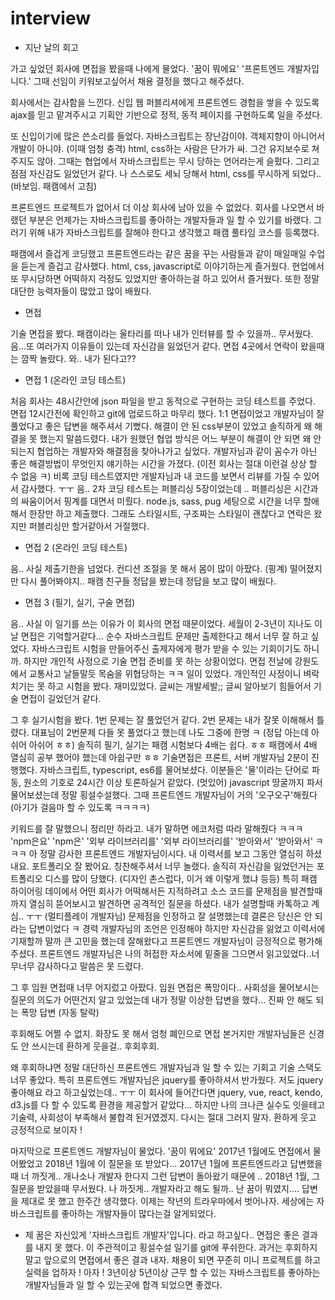 # interview
- 지난 날의 회고

가고 싶었던 회사에 면접을 봤을때 나에게 물었다.
'꿈이 뭐에요'
'프론트엔드 개발자입니다.'
그때 선임이 키워보고싶어서 채용 결정을 했다고 해주셨다.

회사에서는 감사함을 느낀다. 신입 웹 퍼블리셔에게 프론트엔드
경험을 쌓을 수 있도록 ajax를 믿고 맡겨주시고 기획안 기반으로
정적, 동적 페이지를 구현하도록 일을 주셨다.

또 신입이기에 많은 쓴소리를 들었다.
자바스크립트는 장난감이야. 객체지향이 아니어서 개발이 아니야. (이때 엄청 충격)
html, css하는 사람은 단가가 싸. 그건 유지보수로 쳐주지도 않아.
그때는 협업에서 자바스크립트는 무시 당하는 언어라는게 슬펐다.
그리고 점점 자신감도 잃었던거 같다. 나 스스로도 세뇌 당해서 html, css를
무시하게 되었다..(바보임. 패캠에서 고침)

프론트엔드 프로젝트가 없어서 더 이상 회사에 남아 있을 수 없었다.
회사를 나오면서 바랬던 부분은 언제가는 자바스크립트를 좋아하는
개발자들과 일 할 수 있기를 바랬다.
그러기 위해 내가 자바스크립트를 잘해야 한다고 생각했고 패캠 풀타임 코스를
등록했다. 

패캠에서 즐겁게 코딩했고 프론트엔드라는 같은 꿈을 꾸는 사람들과
같이 매일매일 수업을 듣는게 즐겁고 감사했다. html, css, javascript로
이야기하는게 즐거웠다. 현업에서 또 무시당하면 어떡하지 걱정도 있었지만
좋아하는걸 하고 있어서 즐거웠다.
또한 정말 대단한 능력자들이 많았고 많이 배웠다.

- 면접

기술 면접을 봤다. 패캠이라는 울타리를 떠나 내가 인터뷰를 할 수 있을까.. 무서웠다.
음...또 여러가지 이유들이 있는데 자신감을 잃었던거 같다. 
면접 4곳에서 연락이 왔을때는 깜짝 놀랐다. 와.. 내가 된다고??

- 면접 1 (온라인 코딩 테스트)

처음 회사는 48시간안에 json 파일을 받고 동적으로 구현하는 코딩 테스트를 주었다.
면접 12시간전에 확인하고 git에 업로드하고 마무리 했다.
1:1 면접이었고 개발자님이 잘 풀었다고 좋은 답변을 해주셔서 기뻤다.
해결이 안 된 css부분이 있었고 솔직하게 왜 해결을 못 했는지
말씀드렸다. 내가 원했던 협업 방식은 어느 부분이 해결이 안 되면
왜 안 되는지 협업하는 개발자와 해결점을 찾아나가고 싶었다. 개발자님과 같이 꼼수가 아닌
좋은 해결방법이 무엇인지 얘기하는 시간을 가졌다. (이전 회사는 절대 이런걸 상상 할 수 없음 ㅋ)
비록 코딩 테스트였지만 개발자님과 내 코드를 보면서 리뷰를 가질 수 있어서 감사했다.
ㅜㅜ 음.. 2차 코딩 테스트는 퍼블리싱 5장이었는데 .. 퍼블리싱은 시간과의 싸움이어서
핑계를 대면서 미뤘다. node.js, sass, pug 세팅으로 시간을 너무 할애해서
한장만 하고 제출했다. 그래도 스타일시트, 구조짜는 스타일이 괜찮다고 연락은 왔지만
퍼블리싱만 할거같아서 거절했다.

- 면접 2 (온라인 코딩 테스트)

음.. 사실 제출기한을 넘었다. 컨디션 조절을 못 해서 몸이 많이 아팠다. (핑계)
떨어졌지만 다시 풀어봐야지.. 패캠 친구들 정답을 봤는데 정답을 보고 
많이 배웠다. 

- 면접 3 (필기, 실기, 구술 면접)

음.. 사실 이 일기를 쓰는 이유가 이 회사의 면접 때문이었다. 세월이 2-3년이 지나도
이 날 면접은 기억할거같다... 순수 자바스크립트 문제만 출제한다고 해서 너무 잘 하고 싶었다.
자바스크립트 시험을 만들어주신 출제자에게 평가 받을 수 있는 기회이기도 하니까.
하지만 개인적 사정으로 기술 면접 준비를 못 하는 상황이었다.
면접 전날에 강원도에서 교통사고 날들말듯 목숨을 위협당하는 ㅋㅋ 일이 있었다.
개인적인 사정이니 벼락치기는 못 하고 시험을 봤다. 재미있었다. 글씨는 개발세발;; 
글씨 알아보기 힘들어서 기술 면접이 길었던거 같다.

그 후 실기시험을 봤다. 1번 문제는 잘 풀었던거 같다. 2번 문제는 내가 잘못 이해해서 
틀렸다. 대표님이 2번문제 다들 못 풀었다고 했는데 나도 그중에 한명 ㅋ 
(정답 아는데 아쉬어 아쉬어 ㅎㅎ) 솔직히 필기, 실기는 패캠 시험보다 4배는
쉽다. ㅎㅎ 패캠에서 4배 열심히 공부 했어야 했는데 아쉽구만 ㅎㅎ
기술면접은 프론트, 서버 개발자님 2분이 진행했다. 자바스크립트, typescript, es6를 물어보셨다.
이분들은 '물'이라는 단어로 파동, 원소의 기호로 24시간 이상 토론하실거 같았다. (멋있어)
javascript 땅굴까지 파서 물어보셨는데 정말 횡설수설했다. 그때 프론트엔드 개발자님이
거의 '오구오구'해줬다 (아기가 걸음마 할 수 있도록 ㅋㅋㅋㅋ)

키워드를 잘 말했으니 정리만 하라고. 내가 말하면 에코처럼 따라 말해줬다 ㅋㅋㅋ
'npm은요' 'npm은' '외부 라이브러리를' '외부 라이브러리를' '받아와서' '받아와서' 
ㅋㅋㅋ
아 정말 감사한 프론트엔드 개발자님이시다. 내 이력서를 보고 그동안 열심히 하셨내요.
포트폴리오 잘 봤어요. 칭찬해주셔서 너무 놀랬다. 솔직히 자신감을 잃었던거는 포트폴리오 디스를
많이 당했다. (디자인 촌스럽다, 이거 왜 이렇게 했냐 등등) 특히 패캠 하이어링 데이에서
어떤 회사가 어떡해서든 지적하려고 소스 코드를 문제점을 발견할때까지 열심히 뜯어보시고 발견하면
공격적인 질문을 하셨다. 내가 설명할때 카톡하고 계심.. ㅜㅜ (멀티플레이 개발자님) 
문제점을 인정하고 잘 설명했는데 결론은 당신은 안 되라는 답변이었다 ㅋ 
경력 개발자님의 조언은 인정해야 하지만 자신감을 잃었고 이력서에 기재할까 말까 큰 고민을 했는데
잘해왔다고 프론트엔드 개발자님이 긍정적으로 평가해주셨다. 
프론트엔드 개발자님은 나의 허접한 자소서에 밑줄을 그으면서 읽고있었다..너무너무 감사하다고 말씀은 못 드렸다. 

그 후 임원 면접때 너무 어지렀고 아팠다.
임원 면접은 폭망이다.. 사회성을 물어보시는 질문의 의도가 어떤건지 알고 있었는데 내가 
정말 이상한 답변을 했다... 진짜 안 해도 되는 폭망 답변 (자동 탈락)

후회해도 어쩔 수 없지. 화장도 못 해서 엄청 폐인으로 면접 본거지만
개발자님들은 신경도 안 쓰시는데 환하게 웃을걸.. 후회후회. 

왜 후회하냐면 정말 대단하신 프론트엔드 개발자님과 일 할 수 있는 기회고 기술 스택도 너무 좋았다.
특히 프론트엔드 개발자님은 jquery를 좋아하셔서 반가웠다. 저도 jquery 좋아해요 라고 하고싶었는데.. ㅜㅜ
이 회사에 들어간다면 jquery, vue, react, kendo, d3.js를 다 할 수 있도록 환경을
제공할거 같았다... 하지만 나의 크나큰 실수도 잇을테고 기술력, 사회성이 부족해서 불합격 된거였겠지.
다시는 절대 그러지 말자. 환하게 웃고 긍정적으로 보이자 ! 

마지막으로 프론트엔드 개발자님이 물었다. '꿈이 뭐에요' 2017년 1월에도 면접에서 물어봤었고
2018년 1월에 이 질문을 또 받았다... 2017년 1월에 프론트엔드라고 답변했을때 
너 까짓게.. 개나소나 개발자 한다지 그런 답변이 돌아왔기 때문에 .. 2018년 1월, 그 질문을 받았을때 무서웠다.
나 까짓게.. 개발자라고 해도 될까.. 난 꿈이 뭐였지....
답변을 제대로 못 했고 한주간 생각했다. 이제는 작년의 트라우마에서 벗어나자.
세상에는 자바스크립트를 좋아하는 개발자들이 많다는걸 알게되었다. 

- 제 꿈은 자신있게 '자바스크립트 개발자'입니다.
라고 하고싶다.. 면접은 좋은 결과를 내지 못 했다. 이 주관적이고 횡설수설 일기를 git에 푸쉬한다.
과거는 후회하지 말고 앞으로의 면접에서 좋은 결과 내자. 채용이 되면 꾸준히 미니 프로젝트를 하고
실력을 업하자 ! 아자 ! 3년이상 5년이상 근무 할 수 있는 자바스크립트를 좋아하는 개발자님들과 
일 할 수 있는곳에 합격 되었으면 좋겠다. 
